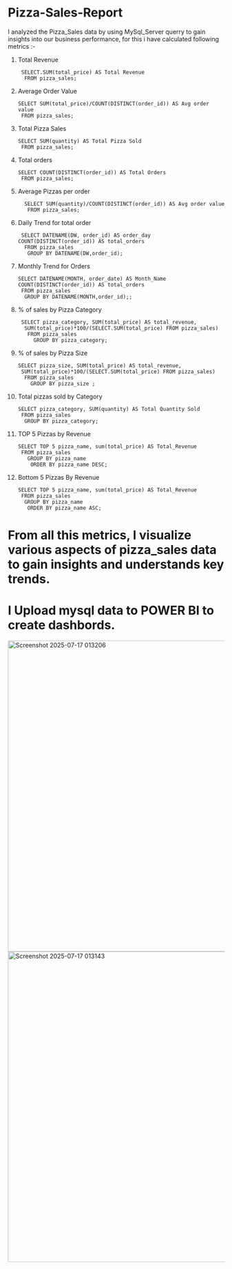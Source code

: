 # Pizza-Sales-Report
I analyzed the Pizza_Sales data by using MySql_Server querry to gain insights into our business performance, 
for this i have calculated following metrics :-
1) Total Revenue

        SELECT.SUM(total_price) AS Total Revenue
         FROM pizza_sales;
2) Average Order Value

       SELECT SUM(total_price)/COUNT(DISTINCT(order_id)) AS Avg order value
        FROM pizza_sales;
3) Total Pizza Sales

       SELECT SUM(quantity) AS Total Pizza Sold
        FROM pizza_sales;
5) Total orders

       SELECT COUNT(DISTINCT(order_id)) AS Total Orders
        FROM pizza_sales;
6) Average Pizzas per order

         SELECT SUM(quantity)/COUNT(DISTINCT(order_id)) AS Avg order value
          FROM pizza_sales;
7) Daily Trend for total order

        SELECT DATENAME(DW, order_id) AS order_day COUNT(DISTINCT(order_id)) AS total_orders
         FROM pizza_sales
          GROUP BY DATENAME(DW,order_id);
8) Monthly Trend for Orders

       SELECT DATENAME(MONTH, order_date) AS Month_Name COUNT(DISTINCT(order_id)) AS total_orders
        FROM pizza_sales
         GROUP BY DATENAME(MONTH,order_id);;
   
9) % of sales by Pizza Category

        SELECT pizza_category, SUM(total_price) AS total_revenue,
         SUM(total_price)*100/(SELECT.SUM(total_price) FROM pizza_sales)
          FROM pizza_sales
            GROUP BY pizza_category;
10) % of sales by Pizza Size

        SELECT pizza_size, SUM(total_price) AS total_revenue,
         SUM(total_price)*100/(SELECT.SUM(total_price) FROM pizza_sales)
          FROM pizza_sales
            GROUP BY pizza_size ;
            
11) Total pizzas sold by Category
    
        SELECT pizza_category, SUM(quantity) AS Total Quantity Sold
         FROM pizza_sales
          GROUP BY pizza_category;
       
11) TOP 5 Pizzas by Revenue
   
        SELECT TOP 5 pizza_name, sum(total_price) AS Total_Revenue
         FROM pizza_sales
           GROUP BY pizza_name
            ORDER BY pizza_name DESC;
            
12) Bottom 5 Pizzas By Revenue
   
        SELECT TOP 5 pizza_name, sum(total_price) AS Total_Revenue
         FROM pizza_sales
          GROUP BY pizza_name
           ORDER BY pizza_name ASC;

# From all this metrics, I visualize various aspects of pizza_sales data to gain insights and understands key trends.
# I Upload mysql data to POWER BI to create dashbords.
<img width="1291" height="723" alt="Screenshot 2025-07-17 013206" src="https://github.com/user-attachments/assets/9ae5dce5-549c-4f75-aa45-f5dd0aada497" />
<img width="1290" height="722" alt="Screenshot 2025-07-17 013143" src="https://github.com/user-attachments/assets/178db069-c1f3-4eef-a12e-d189cbdfff94" />
